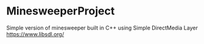 # MinesweeperProject
Simple version of minesweeper built in C++ using Simple DirectMedia Layer
https://www.libsdl.org/